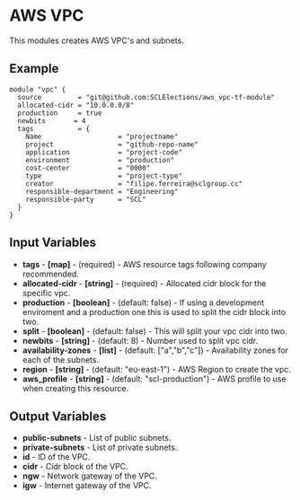 # AWS VPC
This modules creates AWS VPC's and subnets.

## Example

```hcl-terraform
module "vpc" {
  source         = "git@github.com:SCLElections/aws_vpc-tf-module"
  allocated-cidr = "10.0.0.0/8"
  production     = true
  newbits       = 4
  tags           = {
    Name                   = "projectname"
    project                = "github-repo-name"
    application            = "project-code"
    environment            = "production"
    cost-center            = "0000"
    type                   = "project-type"
    creator                = "filipe.ferreira@sclgroup.cc"
    responsible-department = "Engineering"
    responsible-party      = "SCL"
  }
}

```

## Input Variables
* **tags** - **[map]** - (required) - AWS resource tags following company recommended.
* **allocated-cidr** - **[string]** - (required) - Allocated cidr block for the specific vpc.
* **production** - **[boolean]** - (default: false) - If using a development enviroment and a production one this is used to split the cidr block into two.
* **split** - **[boolean]** - (default: false) - This will split your vpc cidr into two.
* **newbits** - **[string]** - (default: 8) - Number used to split vpc cidr.
* **availability-zones** - **[list]** - (default: ["a","b","c"]) - Availability zones for each of the subnets.
* **region** - **[string]** - (default: "eu-east-1") - AWS Region to create the vpc.
* **aws_profile** - **[string]** - (default: "scl-production") - AWS profile to use when creating this resource.
 

## Output Variables
* **public-subnets** - List of public subnets.
* **private-subnets** - List of private subnets.
* **id** - ID of the VPC.
* **cidr** - Cidr block of the VPC.
* **ngw** - Network gateway of the VPC.
* **igw** - Internet gateway of the VPC.